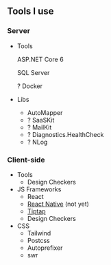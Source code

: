 ## Tools I use

### Server

- Tools
    
    ASP.NET Core 6
    
    SQL Server
    
    ? Docker
- Libs
    - AutoMapper
    - ? SaaSKit
    - ? MailKit
    - ? Diagnostics.HealthCheck
    - ? NLog

### Client-side

- Tools
    - Design Checkers
- JS Frameworks
    - React
    - [React Native](https://reactnative.dev/) (not yet)
    - [Tiptap](https://tiptap.dev/)
    - Design Checkers
- CSS
    - Tailwind
    - Postcss
    - Autoprefixer
    - swr